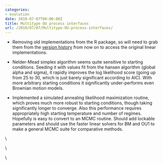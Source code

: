 ```yaml
---
categories:
- evolution
date: 2010-07-07T00:00:00Z
title: Multitype OU process interfaces
url: /2010/07/07/Multitype-OU-process-interfaces/
---
```


-   Removing old implementations from the R package, so will need to
    grab them from the [version
    history](http://github.com/cboettig/wrightscape/commit/a3cebb06b8e0e28fe43fbb22e6bd9f0c499271e3 "http://github.com/cboettig/wrightscape/commit/a3cebb06b8e0e28fe43fbb22e6bd9f0c499271e3")
    from now on to access the original linear implementations.

-   Nelder-Mead simplex algorithm seems quite sensitive to starting
    conditions. Seeding it with values fit from the hansen algorithm
    (global alpha and sigma), it rapidly improves the log likelihood
    score (going up from 25 to 30, which is just barely significant
    according to AIC). With more arbitrary starting conditions it
    significantly under-performs even Brownian motion models.

-   Implemented a simulated annealing likelihood maximization routine,
    which proves much more robust to starting conditions, though taking
    significantly longer to converge. Also this performance requires
    appropriately high starting temperature and number of regimes.
    Hopefully is easy to convert to an MCMC routine. Should add lockable
    parameters and should use the faster linear solvers for BM and OU1
    to make a general MCMC suite for comparative methods.

\

\

\

